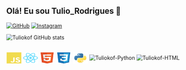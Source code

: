 ## Olá! Eu sou Tulio_Rodrigues 👋

  
[![GitHub](https://img.shields.io/badge/GitHub-100000?style=for-the-badge&logo=github&logoColor=white)](https://github.com/Tuliokof)
[![Instagram](https://img.shields.io/badge/Instagram-E4405F?style=for-the-badge&logo=instagram&logoColor=white)](https://www.instagram.com/tulior.s?igsh=endiMTE1OGpkNjhx)


![Tuliokof GitHub stats](https://github-readme-stats.vercel.app/api?username=Tuliokof&show_icons=true&theme=radical)

<div style="display: inline_block"><br>
  <img align="center" alt="Tuliokof-Js" height="30" width="40" src="https://raw.githubusercontent.com/devicons/devicon/master/icons/javascript/javascript-plain.svg">
  <img align="center" alt="Tuliokof-React" height="30" width="40" src="https://raw.githubusercontent.com/devicons/devicon/master/icons/react/react-original.svg">
  <img align="center" alt="Tuliokof-HTML" height="30" width="40" src="https://raw.githubusercontent.com/devicons/devicon/master/icons/html5/html5-original.svg">
  <img align="center" alt="Tuliokof-CSS" height="30" width="40" src="https://raw.githubusercontent.com/devicons/devicon/master/icons/css3/css3-original.svg">
  <img align="center" alt="Tuliokof-Python" height="30" width="40" src="https://raw.githubusercontent.com/devicons/devicon/master/icons/python/python-original.svg">
 <img align="center" alt="Tuliokof-Python" height="30" width="40"  src="https://cdn.jsdelivr.net/gh/devicons/devicon@latest/icons/mysql/mysql-original-wordmark.svg" />
         
          
 <img align="center" alt="Tuliokof-HTML" height="30" width="40" src="https://cdn.jsdelivr.net/gh/devicons/devicon@latest/icons/java/java-original-wordmark.svg" /> 
            
          
</div>
